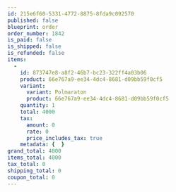 ```yaml
---
id: 215e6f60-5331-4772-8875-8fda9c092570
published: false
blueprint: order
order_number: 1842
is_paid: false
is_shipped: false
is_refunded: false
items:
  -
    id: 873747e8-a8f2-46b7-bc23-322ff4a03b06
    product: 66e767a9-ee34-4dc4-8681-d09bb59f0cf5
    variant:
      variant: Polmaraton
      product: 66e767a9-ee34-4dc4-8681-d09bb59f0cf5
    quantity: 1
    total: 4000
    tax:
      amount: 0
      rate: 0
      price_includes_tax: true
    metadata: {  }
grand_total: 4000
items_total: 4000
tax_total: 0
shipping_total: 0
coupon_total: 0
---
```

